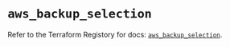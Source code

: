 # `aws_backup_selection`

Refer to the Terraform Registory for docs: [`aws_backup_selection`](https://registry.terraform.io/providers/hashicorp/aws/5.10.0/docs/resources/backup_selection).
